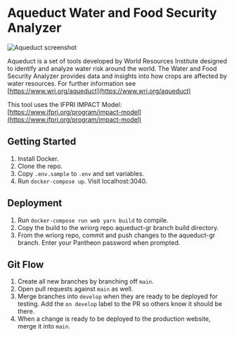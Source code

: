 # Aqueduct Water and Food Security Analyzer

![Aqueduct screenshot](./screenshot.png)

Aqueduct is a set of tools developed by World Resources Institute designed to identify and analyze water risk around the world. The Water and Food Security Analyzer provides data and insights into how crops are affected by water resources. For further information see [https://www.wri.org/aqueduct](https://www.wri.org/aqueduct)

This tool uses the IFPRI IMPACT Model: [https://www.ifpri.org/program/impact-model](https://www.ifpri.org/program/impact-model)


## Getting Started

1. Install Docker.
2. Clone the repo.
3. Copy `.env.sample` to `.env` and set variables.
4. Run `docker-compose up`. Visit localhost:3040.


## Deployment

1. Run `docker-compose run web yarn build` to compile.
2. Copy the build to the wriorg repo aqueduct-gr branch build directory.
3. From the wriorg repo, commit and push changes to the aqueduct-gr branch. Enter your Pantheon password when prompted.


## Git Flow

1. Create all new branches by branching off `main`.
2. Open pull requests against `main` as well.
3. Merge branches into `develop` when they are ready to be deployed for testing. Add the `on develop` label to the PR so others know it should be there.
4. When a change is ready to be deployed to the production website, merge it into `main`.
